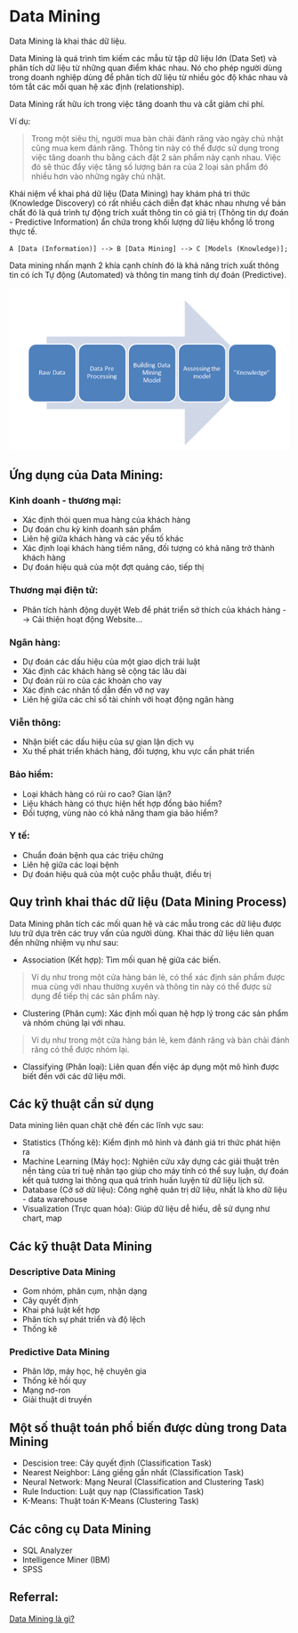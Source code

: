 # Data Mining

Data Mining là khai thác dữ liệu.

Data Mining là quá trình tìm kiếm các mẫu từ tập dữ liệu lớn (Data Set) và phân tích dữ liệu từ những quan điểm khác nhau. Nó cho phép người dùng trong doanh nghiệp dùng để phân tích dữ liệu từ nhiều góc độ khác nhau và tóm tắt các mối quan hệ xác định (relationship).

Data Mining rất hữu ích trong việc tăng doanh thu và cắt giảm chi phí.

Ví dụ:
> Trong một siêu thị, người mua bàn chải đánh răng vào ngày chủ nhật cũng mua kem đánh răng. Thông tin này có thể được sử dụng trong việc tăng doanh thu bằng cách đặt 2 sản phẩm này cạnh nhau. Việc đó sẽ thúc đẩy việc tăng số lượng bán ra của 2 loại sản phẩm đó nhiều hơn vào những ngày chủ nhật.

Khái niệm về khai phá dữ liệu (Data Mining) hay khám phá tri thức (Knowledge Discovery) có rất nhiều cách diễn đạt khác nhau nhưng về bản chất đó là quá trình tự động trích xuất thông tin có giá trị (Thông tin dự đoán - Predictive Information) ẩn chứa trong khối lượng dữ liệu khổng lồ trong thực tế.

```mermaid
A [Data (Information)] --> B [Data Mining] --> C [Models (Knowledge)];
```
Data mining nhấn mạnh 2 khía cạnh chính đó là khả năng trích xuất thông tin có ích Tự động (Automated) và thông tin mang tính dự đoán (Predictive).

![discovery-process-data-mining](./images/knowledge-discovery-process-data-mining.png)


## Ứng dụng của Data Mining:

### Kinh doanh - thương mại:
- Xác định thói quen mua hàng của khách hàng
- Dự đoán chu kỳ kinh doanh sản phẩm
- Liên hệ giữa khách hàng và các yếu tố khác
- Xác định loại khách hàng tiềm năng, đối tượng có khả năng trở thành khách hàng
- Dự đoán hiệu quả của một đợt quảng cáo, tiếp thị

### Thương mại điện tử:
- Phân tích hành động duyệt Web để phát triển sở thích của khách hàng --> Cải thiện hoạt động Website...

### Ngân hàng:
- Dự đoán các dấu hiệu của một giao dịch trái luật
- Xác định các khách hàng sẽ cộng tác lâu dài
- Dự đoán rủi ro của các khoản cho vay
- Xác định các nhân tố dẫn đến vỡ nợ vay
- Liên hệ giữa các chỉ số tài chính với hoạt động ngân hàng

### Viễn thông:
- Nhận biết các dấu hiệu của sự gian lận dịch vụ
- Xu thế phát triển khách hàng, đối tượng, khu vực cần phát triển
 
### Bảo hiểm:
- Loại khách hàng có rủi ro cao? Gian lận?
- Liệu khách hàng có thực hiện hết hợp đồng bảo hiểm?
- Đối tượng, vùng nào có khả năng tham gia bảo hiểm?

### Y tế:
- Chuẩn đoán bệnh qua các triệu chứng
- Liên hệ giữa các loại bệnh
- Dự đoán hiệu quả của một cuộc phẫu thuật, điều trị

## Quy trình khai thác dữ liệu (Data Mining Process)

Data Mining phân tích các mối quan hệ và các mẫu trong các dữ liệu được lưu trữ dựa trên các truy vấn của người dùng. Khai thác dữ liệu liên quan đến những nhiệm vụ như sau:

- Association (Kết hợp): Tìm mối quan hệ giữa các biến.
> Ví dụ như trong một cửa hàng bán lẻ, có thể xác định sản phẩm được mua cùng với nhau thường xuyên và thông tin này có thể được sử dụng để tiếp thị các sản phẩm này.

- Clustering (Phân cụm): Xác định mối quan hệ hợp lý trong các sản phẩm và nhóm chúng lại với nhau.
> Ví dụ như trong một cửa hàng bán lẻ, kem đánh răng và bàn chải đánh răng có thể được nhóm lại.

- Classifying (Phân loại): Liên quan đến việc áp dụng một mô hình được biết đến với các dữ liệu mới.

## Các kỹ thuật cần sử dụng

Data mining liên quan chặt chẽ đến các lĩnh vực sau:
- Statistics (Thống kê): Kiểm định mô hình và đánh giá tri thức phát hiện ra
- Machine Learning (Máy học): Nghiên cứu xây dựng các giải thuật trên nền tảng của trí tuệ nhân tạo giúp cho máy tính có thể suy luận, dự đoán kết quả tương lai thông qua quá trình huấn luyện từ dữ liệu lịch sử.
- Database (Cở sở dữ liệu): Công nghệ quản trị dữ liệu, nhất là kho dữ liệu - data warehouse
- Visualization (Trực quan hóa): Giúp dữ liệu dễ hiểu, dễ sử dụng như chart, map

## Các kỹ thuật Data Mining

### Descriptive Data Mining

- Gom nhóm, phân cụm, nhận dạng
- Cây quyết định
- Khai phá luật kết hợp
- Phân tích sự phát triển và độ lệch
- Thống kê

### Predictive Data Mining

- Phân lớp, máy học, hệ chuyên gia
- Thống kê hồi quy
- Mạng nơ-ron
- Giải thuật di truyền

## Một số thuật toán phổ biến được dùng trong Data Mining

- Descision tree: Cây quyết định (Classification Task)
- Nearest Neighbor: Láng giềng gần nhất (Classification Task)
- Neural Network: Mạng Neural (Classification and Clustering Task)
- Rule Induction: Luật quy nạp (Classification Task)
- K-Means: Thuật toán K-Means (Clustering Task)

## Các công cụ Data Mining
- SQL Analyzer
- Intelligence Miner (IBM)
- SPSS

## Referral:
[Data Mining là gì?](http://forums.bsdinsight.com/threads/data-mining-la-gi.1007/)
